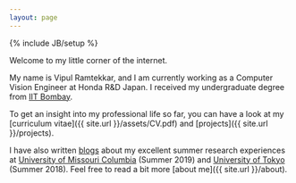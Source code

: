 ```yaml
---
layout: page
---
```

{% include JB/setup %}


Welcome to my little corner of the internet.

My name is Vipul Ramtekkar, and I am currently working as a Computer Vision Engineer at Honda R&D Japan. I received my undergraduate degree from [IIT Bombay](http://www.iitb.ac.in/).

To get an insight into my professional life so far, you can have a look at my [curriculum vitae]({{ site.url }}/assets/CV.pdf) and [projects]({{ site.url }}/projects).

I have also written [blogs]({{site.url}}/archive) about my excellent summer research experiences at [University of Missouri Columbia](missouri.edu
) (Summer 2019) and [University of Tokyo](https://www.u-tokyo.ac.jp/en) (Summer 2018). Feel free to read a bit more [about me]({{ site.url }}/about). 
